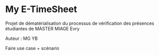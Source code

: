 # My E-TimeSheet
Projet de dématérialisation du processus de vérification des présences étudiantes de MASTER MIAGE Evry

Auteur :
MG
YB

Faire use case + scénario
